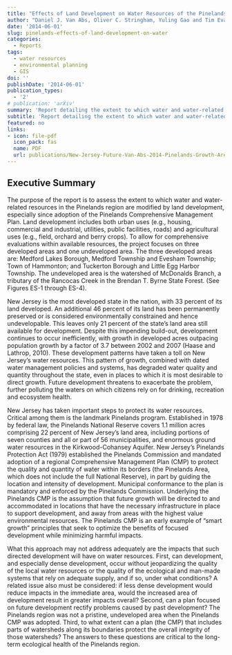 ```yaml
---
title: "Effects of Land Development on Water Resources of the Pinelands Region"
author: "Daniel J. Van Abs, Oliver C. Stringham, Yuling Gao and Tim Evans"
date: '2014-06-01'
slug: pinelands-effects-of-land-development-on-water
categories:
  - Reports
tags:
  - water resources
  - environmental planning
  - GIS
doi: ''
publishDate: '2014-06-01'
publication_types:
  - '2'
# publication: 'arXiv'
summary: 'Report detailing the extent to which water and water-related resources are modified by land development in the protected Pinelands region of New Jersey, USA.'
subtitle: 'Report detailing the extent to which water and water-related resources are modified by land development in the protected Pinelands region of New Jersey, USA.'
featured: no
links:
- icon: file-pdf
  icon_pack: fas
  name: PDF
  url: publications/New-Jersey-Future-Van-Abs-2014-Pinelands-Growth-Area-Water-Assessment.pdf
---
```


## Executive Summary 

The purpose of the report is to assess the extent to which water and water-related resources in the 
Pinelands region are modified by land development, especially since adoption of the Pinelands 
Comprehensive Management Plan. Land development includes both urban uses (e.g., housing, 
commercial and industrial, utilities, public facilities, roads) and agricultural uses (e.g., field, orchard and 
berry crops). To allow for comprehensive evaluations within available resources, the project focuses on 
three developed areas and one undeveloped area. The three developed areas are: Medford Lakes 
Borough, Medford Township and Evesham Township; Town of Hammonton; and Tuckerton Borough and 
Little Egg Harbor Township. The undeveloped area is the watershed of McDonalds Branch, a tributary of 
the Rancocas Creek in the Brendan T. Byrne State Forest. (See Figures ES-1 through ES-4).

New Jersey is the most developed state in the nation, with 33 percent of its land developed. An 
additional 46 percent of its land has been permanently preserved or is considered environmentally 
constrained and hence undevelopable. This leaves only 21 percent of the state’s land area still available 
for development. Despite this impending build-out, development continues to occur inefficiently, with 
growth in developed acres outpacing population growth by a factor of 3.7 between 2002 and 2007
(Haase and Lathrop, 2010). These development patterns have taken a toll on New Jersey’s water
resources. This pattern of growth, combined with dated water management policies and systems, has 
degraded water quality and quantity throughout the state, even in places to which it is most desirable to 
direct growth. Future development threatens to exacerbate the problem, further polluting the waters 
on which citizens rely on for drinking, recreation and ecosystem health. 

New Jersey has taken important steps to protect its water resources. Critical among them is the 
landmark Pinelands program. Established in 1978 by federal law, the Pinelands National Reserve covers 
1.1 million acres comprising 22 percent of New Jersey’s land area, including portions of seven counties 
and all or part of 56 municipalities, and enormous ground water resources in the Kirkwood-Cohansey 
Aquifer. New Jersey’s Pinelands Protection Act (1979) established the Pinelands Commission and 
mandated adoption of a regional Comprehensive Management Plan (CMP) to protect the quality and 
quantity of water within its borders (the Pinelands Area, which does not include the full National 
Reserve), in part by guiding the location and intensity of development. Municipal conformance to the 
plan is mandatory and enforced by the Pinelands Commission. Underlying the Pinelands CMP is the 
assumption that future growth will be directed to and accommodated in locations that have the 
necessary infrastructure in place to support development, and away from areas with the highest value 
environmental resources. The Pinelands CMP is an early example of “smart growth” principles that seek 
to optimize the benefits of focused development while minimizing harmful impacts.

What this approach may not address adequately are the impacts that such directed development will 
have on water resources. First, can development, and especially dense development, occur without 
jeopardizing the quality of the local water resources or the quality of the ecological and man-made 
systems that rely on adequate supply, and if so, under what conditions? A related issue also must be 
considered: if less dense development would reduce impacts in the immediate area, would the 
increased area of development result in greater impacts overall? Second, can a plan focused on future 
development rectify problems caused by past development? The Pinelands region was not a pristine, 
undeveloped area when the Pinelands CMP was adopted. Third, to what extent can a plan (the CMP)
that includes parts of watersheds along its boundaries protect the overall integrity of those watersheds? 
The answers to these questions are critical to the long-term ecological health of the Pinelands region.